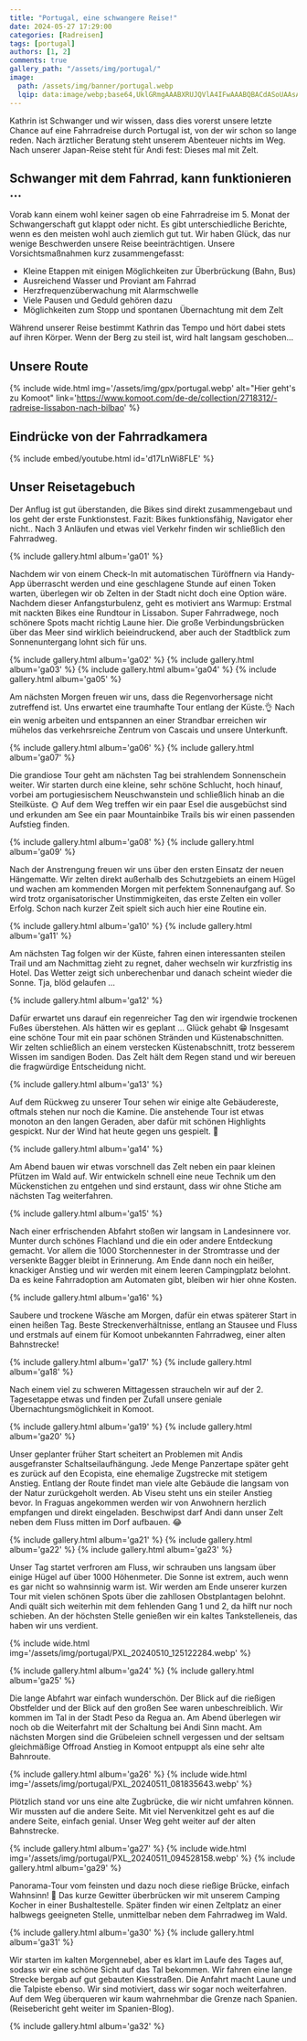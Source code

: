 ```yaml
---
title: "Portugal, eine schwangere Reise!"
date: 2024-05-27 17:29:00
categories: [Radreisen]
tags: [portugal]
authors: [1, 2]
comments: true
gallery_path: "/assets/img/portugal/"
image:
  path: /assets/img/banner/portugal.webp
  lqip: data:image/webp;base64,UklGRmgAAABXRUJQVlA4IFwAAABQBACdASoUAAsAPzmEulOvKKWisAgB4CcJYgCdGuAAWXrsdJsuGLvXKZMAAPyL2HRsCn2aXyzL6T3ZXJjnn2y+WXflnWBE0FQSg1Fb05ZhRTWcufcq1/9dDAAAAA==
---
```


Kathrin ist Schwanger und wir wissen, dass dies vorerst unsere letzte Chance auf eine Fahrradreise durch Portugal ist, von der wir schon so lange reden. Nach ärztlicher Beratung steht unserem Abenteuer nichts im Weg. Nach unserer Japan-Reise steht für Andi fest: Dieses mal mit Zelt.

## Schwanger mit dem Fahrrad, kann funktionieren …

Vorab kann einem wohl keiner sagen ob eine Fahrradreise im 5. Monat der Schwangerschaft gut klappt oder nicht. Es gibt unterschiedliche Berichte, wenn es den meisten wohl auch ziemlich gut tut. Wir haben Glück, das nur wenige Beschwerden unsere Reise beeinträchtigen. Unsere Vorsichtsmaßnahmen kurz zusammengefasst:

- Kleine Etappen mit einigen Möglichkeiten zur Überbrückung (Bahn, Bus)
- Ausreichend Wasser und Proviant am Fahrrad
- Herzfrequenzüberwachung mit Alarmschwelle
- Viele Pausen und Geduld gehören dazu
- Möglichkeiten zum Stopp und spontanen Übernachtung mit dem Zelt

Während unserer Reise bestimmt Kathrin das Tempo und hört dabei stets auf ihren Körper. Wenn der Berg zu steil ist, wird halt langsam geschoben…

## Unsere Route

{% include wide.html img='/assets/img/gpx/portugal.webp' alt="Hier geht's zu Komoot" link='https://www.komoot.com/de-de/collection/2718312/-radreise-lissabon-nach-bilbao' %}

## Eindrücke von der Fahrradkamera

{% include embed/youtube.html id='d17LnWi8FLE' %}

## Unser Reisetagebuch

Der Anflug ist gut überstanden, die Bikes sind direkt zusammengebaut und los geht der erste Funktionstest. Fazit: Bikes funktionsfähig, Navigator eher nicht.. Nach 3 Anläufen und etwas viel Verkehr finden wir schließlich den Fahrradweg.

{% include gallery.html album='ga01' %}

Nachdem wir von einem Check-In mit automatischen Türöffnern via Handy-App überrascht werden und eine geschlagene Stunde auf einen Token warten, überlegen wir ob Zelten in der Stadt nicht doch eine Option wäre. Nachdem dieser Anfangsturbulenz, geht es motiviert ans Warmup: Erstmal mit nackten Bikes eine Rundtour in Lissabon. Super Fahrradwege, noch schönere Spots macht richtig Laune hier. Die große Verbindungsbrücken über das Meer sind wirklich beieindruckend, aber auch der Stadtblick zum Sonnenuntergang lohnt sich für uns.

{% include gallery.html album='ga02' %}
{% include gallery.html album='ga03' %}
{% include gallery.html album='ga04' %}
{% include gallery.html album='ga05' %}

Am nächsten Morgen freuen wir uns, dass die Regenvorhersage nicht zutreffend ist. Uns erwartet eine traumhafte Tour entlang der Küste.👌 Nach ein wenig arbeiten und entspannen an einer Strandbar erreichen wir mühelos das verkehrsreiche Zentrum von Cascais und unsere Unterkunft.

{% include gallery.html album='ga06' %}
{% include gallery.html album='ga07' %}

Die grandiose Tour geht am nächsten Tag bei strahlendem Sonnenschein weiter. Wir starten durch eine kleine, sehr schöne Schlucht, hoch hinauf, vorbei am portugiesischem Neuschwanstein und schließlich hinab an die Steilküste. 🌞 Auf dem Weg treffen wir ein paar Esel die ausgebüchst sind und erkunden am See ein paar Mountainbike Trails bis wir einen passenden Aufstieg finden.

{% include gallery.html album='ga08' %}
{% include gallery.html album='ga09' %}

Nach der Anstrengung freuen wir uns über den ersten Einsatz der neuen Hängematte. Wir zelten direkt außerhalb des Schutzgebiets an einem Hügel und wachen am kommenden Morgen mit perfektem Sonnenaufgang auf. So wird trotz organisatorischer Unstimmigkeiten, das erste Zelten ein voller Erfolg. Schon nach kurzer Zeit spielt sich auch hier eine Routine ein.

{% include gallery.html album='ga10' %}
{% include gallery.html album='ga11' %}

Am nächsten Tag folgen wir der Küste, fahren einen interessanten steilen Trail und am Nachmittag zieht zu regnet, daher wechseln wir kurzfristig ins Hotel. Das Wetter zeigt sich unberechenbar und danach scheint wieder die Sonne. Tja, blöd gelaufen …

{% include gallery.html album='ga12' %}

Dafür erwartet uns darauf ein regenreicher Tag den wir irgendwie trockenen Fußes überstehen. Als hätten wir es geplant … Glück gehabt 😁 Insgesamt eine schöne Tour mit ein paar schönen Stränden und Küstenabschnitten. Wir zelten schließlich an einem verstecken Küstenabschnitt, trotz besserem Wissen im sandigen Boden. Das Zelt hält dem Regen stand und wir bereuen die fragwürdige Entscheidung nicht.

{% include gallery.html album='ga13' %}

Auf dem Rückweg zu unserer Tour sehen wir einige alte Gebäudereste, oftmals stehen nur noch die Kamine. Die anstehende Tour ist etwas monoton an den langen Geraden, aber dafür mit schönen Highlights gespickt. Nur der Wind hat heute gegen uns gespielt. 🥵

{% include gallery.html album='ga14' %}

Am Abend bauen wir etwas vorschnell das Zelt neben ein paar kleinen Pfützen im Wald auf. Wir entwickeln schnell eine neue Technik um den Mückenstichen zu entgehen und sind erstaunt, dass wir ohne Stiche am nächsten Tag weiterfahren.

{% include gallery.html album='ga15' %}

Nach einer erfrischenden Abfahrt stoßen wir langsam in Landesinnere vor. Munter durch schönes Flachland und die ein oder andere Entdeckung gemacht. Vor allem die 1000 Storchennester in der Stromtrasse und der versenkte Bagger bleibt in Erinnerung. Am Ende dann noch ein heißer, knackiger Anstieg und wir werden mit einem leeren Campingplatz belohnt. Da es keine Fahrradoption am Automaten gibt, bleiben wir hier ohne Kosten.

{% include gallery.html album='ga16' %}


Saubere und trockene Wäsche am Morgen, dafür ein etwas späterer Start in einen heißen Tag. Beste Streckenverhältnisse, entlang an Stausee und Fluss und erstmals auf einem für Komoot unbekannten Fahrradweg, einer alten Bahnstrecke!

{% include gallery.html album='ga17' %}
{% include gallery.html album='ga18' %}

Nach einem viel zu schweren Mittagessen straucheln wir auf der 2. Tagesetappe etwas und finden per Zufall unsere geniale Übernachtungsmöglichkeit in Komoot.


{% include gallery.html album='ga19' %}
{% include gallery.html album='ga20' %}

Unser geplanter früher Start scheitert an Problemen mit Andis ausgefranster Schaltseilaufhängung. Jede Menge Panzertape später geht es zurück auf den Ecopista, eine ehemalige Zugstrecke mit stetigem Anstieg. Entlang der Route findet man viele alte Gebäude die langsam von der Natur zurückgeholt werden. Ab Viseu steht uns ein steiler Anstieg bevor. In Fraguas angekommen werden wir von Anwohnern herzlich empfangen und direkt eingeladen. Beschwipst darf Andi dann unser Zelt neben dem Fluss mitten im Dorf aufbauen. 😂


{% include gallery.html album='ga21' %}
{% include gallery.html album='ga22' %}
{% include gallery.html album='ga23' %}

Unser Tag startet verfroren am Fluss, wir schrauben uns langsam über einige Hügel auf über 1000 Höhenmeter. Die Sonne ist extrem, auch wenn es gar nicht so wahnsinnig warm ist. Wir werden am Ende unserer kurzen Tour mit vielen schönen Spots über die zahllosen Obstplantagen belohnt. Andi quält sich weiterhin mit dem fehlenden Gang 1 und 2, da hilft nur noch schieben. An der höchsten Stelle genießen wir ein kaltes Tankstelleneis, das haben wir uns verdient.

{% include wide.html img='/assets/img/portugal/PXL_20240510_125122284.webp' %}

{% include gallery.html album='ga24' %}
{% include gallery.html album='ga25' %}

Die lange Abfahrt war einfach wunderschön. Der Blick auf die rießigen Obstfelder und der Blick auf den großen See waren unbeschreiblich. Wir kommen im Tal in der Stadt Peso da Regua an. Am Abend überlegen wir noch ob die Weiterfahrt mit der Schaltung bei Andi Sinn macht. Am nächsten Morgen sind die Grübeleien schnell vergessen und der seltsam gleichmäßige Offroad Anstieg in Komoot entpuppt als eine sehr alte Bahnroute. 

{% include gallery.html album='ga26' %}
{% include wide.html img='/assets/img/portugal/PXL_20240511_081835643.webp' %}

Plötzlich stand vor uns eine alte Zugbrücke, die wir nicht umfahren können. Wir mussten auf die andere Seite. Mit viel Nervenkitzel geht es auf die andere Seite, einfach genial. Unser Weg geht weiter auf der alten Bahnstrecke.

{% include gallery.html album='ga27' %}
{% include wide.html img='/assets/img/portugal/PXL_20240511_094528158.webp' %}
{% include gallery.html album='ga29' %}

Panorama-Tour vom feinsten und dazu noch diese rießige Brücke, einfach Wahnsinn! 🤙 Das kurze Gewitter überbrücken wir mit unserem Camping Kocher in einer Bushaltestelle. Später finden wir einen Zeltplatz an einer halbwegs geeigneten Stelle, unmittelbar neben dem Fahrradweg im Wald. 

{% include gallery.html album='ga30' %}
{% include gallery.html album='ga31' %}

Wir starten im kalten Morgennebel, aber es klart im Laufe des Tages auf, sodass wir eine schöne Sicht auf das Tal bekommen. Wir fahren eine lange Strecke bergab auf gut gebauten Kiesstraßen. Die Anfahrt macht Laune und die Talpiste ebenso. Wir sind motiviert, dass wir sogar noch weiterfahren. Auf dem Weg überqueren wir kaum wahrnehmbar die Grenze nach Spanien. (Reisebericht geht weiter im Spanien-Blog).

{% include gallery.html album='ga32' %}
